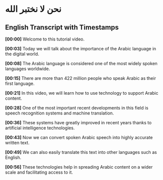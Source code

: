 # نحن لا نختبر الله

## English Transcript with Timestamps

**[00:00]** Welcome to this tutorial video.

**[00:03]** Today we will talk about the importance of the Arabic language in the digital world.

**[00:08]** The Arabic language is considered one of the most widely spoken languages worldwide.

**[00:15]** There are more than 422 million people who speak Arabic as their first language.

**[00:21]** In this video, we will learn how to use technology to support Arabic content.

**[00:28]** One of the most important recent developments in this field is speech recognition systems and machine translation.

**[00:36]** These systems have greatly improved in recent years thanks to artificial intelligence technologies.

**[00:43]** Now we can convert spoken Arabic speech into highly accurate written text.

**[00:49]** We can also easily translate this text into other languages such as English.

**[00:56]** These technologies help in spreading Arabic content on a wider scale and facilitating access to it.

